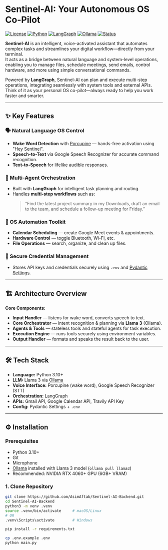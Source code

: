 # Sentinel-AI: Your Autonomous OS Co-Pilot

[![License](https://img.shields.io/badge/License-MIT-blue.svg)](LICENSE)
[![Python](https://img.shields.io/badge/Python-3.10%2B-brightgreen)](https://www.python.org/downloads/)
[![LangGraph](https://img.shields.io/badge/Orchestration-LangGraph-orange)](https://www.langchain.com/langgraph)
[![Ollama](https://img.shields.io/badge/LLM-Llama%203-blueviolet)](https://ollama.ai/)
[![Status](https://img.shields.io/badge/Status-Active-success)]()

**Sentinel-AI** is an intelligent, voice-activated assistant that automates complex tasks and streamlines your digital workflow—directly from your terminal.  
It acts as a bridge between natural language and system-level operations, enabling you to manage files, schedule meetings, send emails, control hardware, and more using simple conversational commands.  

Powered by **LangGraph**, Sentinel-AI can plan and execute multi-step operations, integrating seamlessly with system tools and external APIs.  
Think of it as your personal OS co-pilot—always ready to help you work faster and smarter.

---

## ✨ Key Features

### 🗣 Natural Language OS Control
- **Wake Word Detection** with [Porcupine](https://picovoice.ai/products/porcupine/) — hands-free activation using "Hey Sentinel".
- **Speech-to-Text** via Google Speech Recognizer for accurate command recognition.
- **Text-to-Speech** for lifelike audible responses.

### 🧠 Multi-Agent Orchestration
- Built with **LangGraph** for intelligent task planning and routing.
- Handles **multi-step workflows** such as:
  > “Find the latest project summary in my Downloads, draft an email to the team, and schedule a follow-up meeting for Friday.”

### 🔧 OS Automation Toolkit

- **Calendar Scheduling** — create Google Meet events & appointments.
- **Hardware Control** — toggle Bluetooth, Wi-Fi, etc.
- **File Operations** — search, organize, and clean up files.

### 🔐 Secure Credential Management
- Stores API keys and credentials securely using `.env` and [Pydantic Settings](https://docs.pydantic.dev/latest/).

---

## 🏗 Architecture Overview

**Core Components:**
- **Input Handler** — listens for wake word, converts speech to text.
- **Core Orchestrator** — intent recognition & planning via **Llama 3** (Ollama).
- **Agents & Tools** — stateless tools and stateful agents for task execution.
- **Execution Engine** — runs tools securely using environment variables.
- **Output Handler** — formats and speaks the result back to the user.

---

## 🛠 Tech Stack

- **Language:** Python 3.10+
- **LLM:** Llama 3 via [Ollama](https://ollama.ai/)
- **Voice Interface:** Porcupine (wake word), Google Speech Recognizer (STT)
- **Orchestration:** LangGraph
- **APIs:** Gmail API, Google Calendar API, Travily API Key
- **Config:** Pydantic Settings + `.env`

---

## ⚙ Installation

### Prerequisites
- Python 3.10+
- Git
- Microphone
- [Ollama](https://ollama.ai/) installed with Llama 3 model (`ollama pull llama3`)
- Recommended: NVIDIA RTX 4060+ GPU (6GB+ VRAM)

### 1. Clone Repository
```bash
git clone https://github.com/AsimAftab/Sentinel-AI-Backend.git
cd Sentinel-AI-Backend
python3 -m venv .venv
source .venv/bin/activate     # macOS/Linux
# OR
.venv\Scripts\activate        # Windows

pip install -r requirements.txt

cp .env.example .env
python main.py

